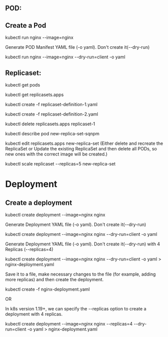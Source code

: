 ## POD:

## Create a Pod

kubectl run nginx --image=nginx

Generate POD Manifest YAML file (-o yaml). Don't create it(--dry-run)

kubectl run nginx --image=nginx --dry-run=client -o yaml



## Replicaset: 

kubectl get pods

kubectl get replicasets.apps

kubectl create -f replicaset-definition-1.yaml 

kubectl create -f replicaset-definition-2.yaml 

kubectl delete replicasets.apps replicaset-1

kubectl describe pod new-replica-set-sqnpm

kubectl edit replicasets.apps new-replica-set (Either delete and recreate the ReplicaSet or Update the existing ReplicaSet and then delete all PODs, so new ones with the correct image will be created.)

kubectl scale replicaset --replicas=5 new-replica-set


# Deployment
## Create a deployment

kubectl create deployment --image=nginx nginx

Generate Deployment YAML file (-o yaml). Don't create it(--dry-run)

kubectl create deployment --image=nginx nginx --dry-run=client -o yaml

Generate Deployment YAML file (-o yaml). Don't create it(--dry-run) with 4 Replicas (--replicas=4)

kubectl create deployment --image=nginx nginx --dry-run=client -o yaml > nginx-deployment.yaml

Save it to a file, make necessary changes to the file (for example, adding more replicas) and then create the deployment.

kubectl create -f nginx-deployment.yaml

OR

In k8s version 1.19+, we can specify the --replicas option to create a deployment with 4 replicas.

kubectl create deployment --image=nginx nginx --replicas=4 --dry-run=client -o yaml > nginx-deployment.yaml

